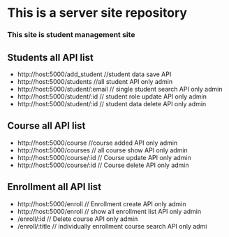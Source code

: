

# This is a server site repository 
### This site is student management site 

## Students all API list 
 
- http://host:5000/add_student   //student data save API 
- http://host:5000/students  //all student API only admin  
- http://host:5000/student/:email   // single student search API only admin  
- http://host:5000/student/:id   // student role update API only admin 
- http://host:5000/student/:id   // student data delete API only admin 


## Course all API list 
 
* http://host:5000/course   //course added API only admin  
* http://host:5000/courses   // all course show API  only admin 
* http://host:5000/course/:id   // Course update API only admin  
* http://host:5000/course/:id   // Course delete API only admin 


## Enrollment all API list  
* http://host:5000/enroll   // Enrollment create API only admin  
* http://host:5000/enroll  // show all enrollment list API only admin  
* /enroll/:id   // Delete course API only admin  
* /enroll/:title   // individually enrollment course search API only admi 